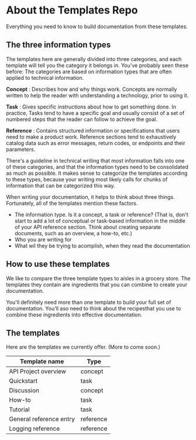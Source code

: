 # About the Templates Repo

Everything you need to know to build documentation from these templates. 

## The three information types
The templates here are generally divided into three categories, and each template will tell you the category it belongs in. You've probably seen these before: The categories are based on information types that are often applied to technical information.

**Concept**
: Describes how and why things work. Concepts are normally written to help the reader with understanding a technology, prior to using it. 

**Task**
: Gives specific instructions about how to get something done. In practice, Tasks tend to have a specific goal and usually consist of a set of numbered steps that the reader can follow to achieve the goal. 

**Reference**
: Contains structured information or specifications that users need to make a product work. Reference sections tend to exhaustively catalog data such as error messages, return codes, or endpoints and their parameters.

There's a guideline in technical writing that most information falls into one of these categories, and that the information types need to be consolidated as much as possible. It makes sense to categorize the templates according to these types, because your writing most likely calls for chunks of information that can be categorized this way.

When writing your documentation, it helps to think about three things. Fortunately, all of the templates mention these factors.

* The information type. Is it a concept, a task or reference? (That is, don't start to add a lot of conceptual or task-based information in the middle of your API reference section. Think about creating separate documents, such as an overview, a how-to, etc.)
* Who you are writing for
* What wil they be trying to acomplish, when they read the documentation

## How to use these templates

We like to compare the three template types to aisles in a grocery store. The templates they contain are ingredients that you can combine to create your documentation. 

You'll definitely need more than one template to build your full set of documentation. You'll aso need to think about the recipesthat you use to combine these ingredients into effective documentation. 

## The templates

Here are the templates we currently offer. (More to come soon.)

| Template name | Type |
| ---------------------- | ------- |
API Project overview | concept 
Quickstart | task
Discussion | concept
How-to | task
Tutorial | task
General reference entry | reference
Logging reference | reference




